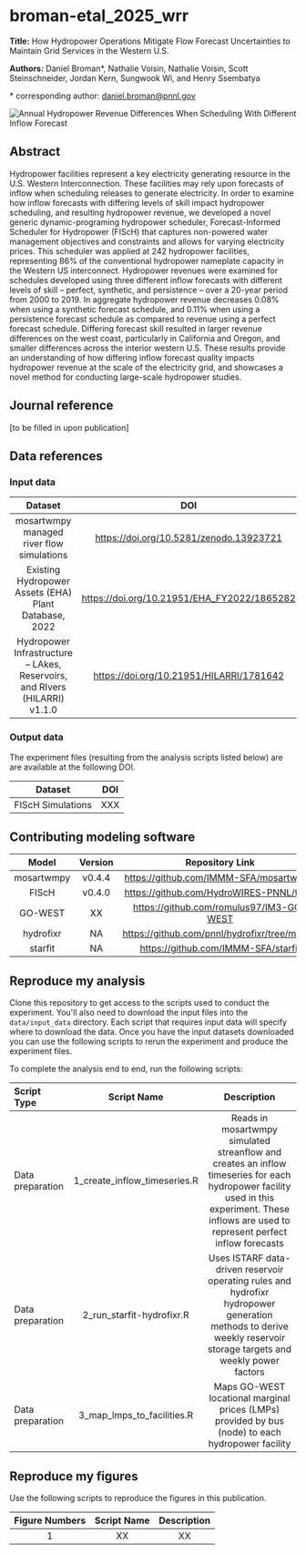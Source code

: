 # broman-etal_2025_wrr

**Title:** How Hydropower Operations Mitigate Flow Forecast Uncertainties to Maintain Grid Services in the Western U.S.

**Authors:**
Daniel Broman*, Nathalie Voisin, Nathalie Voisin, Scott Steinschneider, Jordan Kern, Sungwook Wi, and Henry Ssembatya

\* corresponding author: daniel.broman@pnnl.gov

![Annual Hydropower Revenue Differences When Scheduling With Different Inflow Forecast](https://github.com/HydroWIRES-PNNL/broman-etal_2025_wrr/blob/main/figures/figure7_annualrevdist.png)

## Abstract

Hydropower facilities represent a key electricity generating resource in the U.S. Western Interconnection. These facilities may rely upon forecasts of inflow when scheduling releases to generate electricity. In order to examine how inflow forecasts with differing levels of skill impact hydropower scheduling, and resulting hydropower revenue, we developed a novel generic dynamic-programing hydropower scheduler, Forecast-Informed Scheduler for Hydropower (FIScH) that captures non-powered water management objectives and constraints and allows for varying electricity prices. This scheduler was applied at 242 hydropower facilities, representing 86% of the conventional hydropower nameplate capacity in the Western US interconnect. Hydropower revenues were examined for schedules developed using three different inflow forecasts with different levels of skill – perfect, synthetic, and persistence – over a 20-year period from 2000 to 2019. In aggregate hydropower revenue decreases 0.08% when using a synthetic forecast schedule, and 0.11% when using a persistence forecast schedule as compared to revenue using a perfect forecast schedule. Differing forecast skill resulted in larger revenue differences on the west coast, particularly in California and Oregon, and smaller differences across the interior western U.S. These results provide an understanding of how differing inflow forecast quality impacts hydropower revenue at the scale of the electricity grid, and showcases a novel method for conducting large-scale hydropower studies.

## Journal reference

[to be filled in upon publication]

## Data references
### Input data
|              Dataset              |                                   DOI                                    |
|:---------------------------------:|:------------------------------------------------------------------------:|
|  mosartwmpy managed river flow simulations  | https://doi.org/10.5281/zenodo.13923721                        |
|  Existing Hydropower Assets (EHA) Plant Database, 2022  | https://doi.org/10.21951/EHA_FY2022/1865282 |
|  Hydropower Infrastructure – LAkes, Reservoirs, and RIvers (HILARRI) v1.1.0  | https://doi.org/10.21951/HILARRI/1781642 |

### Output data
The experiment files (resulting from the analysis scripts listed below) are are available at the following DOI.

|       Dataset       |                  DOI                   |
|:-------------------:|:-----------------------------------------------------------------------------:|
| FIScH Simulations |  XXX |


## Contributing modeling software
|  Model   | Version |         Repository Link          | DOI |
|:--------:|:-------:|:--------------------------------:|:---:|
| mosartwmpy |  v0.4.4  | https://github.com/IMMM-SFA/mosartwmpy | NA |
| FIScH |  v0.4.0  | https://github.com/HydroWIRES-PNNL/fisch | NA |
| GO-WEST |  XX   | https://github.com/romulus97/IM3-GO-WEST | XX |
| hydrofixr | NA | https://github.com/pnnl/hydrofixr/tree/master | NA|
| starfit | NA | https://github.com/IMMM-SFA/starfit | NA |


## Reproduce my analysis
Clone this repository to get access to the scripts used to conduct the experiment. You'll also need 
to download the input files into the `data/input_data` directory. Each script that requires input data will specify where to download the data. 
Once you have the input datasets downloaded you can use the following 
scripts to rerun the experiment and produce the experiment files. 

To complete the analysis end to end, run the following scripts:

| Script Type      |               Script Name               |                                                                       Description                                                                       |
|:-----------------|:---------------------------------------:|:-------------------------------------------------------------------------------------------------------------------------------------------------------:|
| Data preparation | 1_create_inflow_timeseries.R | Reads in mosartwmpy simulated streanflow and creates an inflow timeseries for each hydropower facility used in this experiment. These inflows are used to represent perfect inflow forecasts |
| Data preparation | 2_run_starfit-hydrofixr.R | Uses ISTARF data-driven reservoir operating rules and hydrofixr hydropower generation methods to derive weekly reservoir storage targets and weekly power factors |
| Data preparation | 3_map_lmps_to_facilities.R  | Maps GO-WEST locational marginal prices (LMPs) provided by bus (node) to each hydropower facility |



## Reproduce my figures
Use the following scripts to reproduce the figures in this publication.

| Figure Numbers |                Script Name                 |                                  Description                                   | 
|:--------------:|:------------------------------------------:|:------------------------------------------------------------------------------:|
| 1 | XX | XX |
